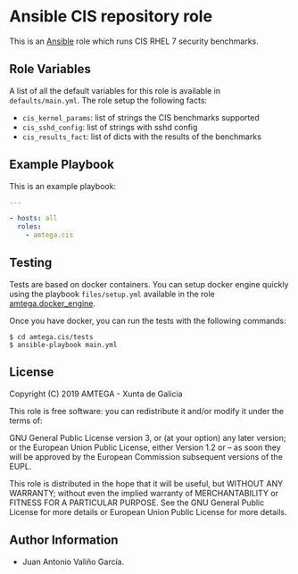 # Ansible CIS repository role

This is an [Ansible](http://www.ansible.com) role which runs CIS RHEL 7 security benchmarks.

## Role Variables

A list of all the default variables for this role is available in `defaults/main.yml`. The role setup the following facts:

- `cis_kernel_params`: list of strings the CIS benchmarks supported
- `cis_sshd_config`: list of strings with sshd config
- `cis_results_fact`: list of dicts with the results of the benchmarks

## Example Playbook

This is an example playbook:

```yaml
---

- hosts: all
  roles:
    - amtega.cis
```

## Testing

Tests are based on docker containers. You can setup docker engine quickly using the playbook `files/setup.yml` available in the role [amtega.docker_engine](https://galaxy.ansible.com/amtega/docker_engine).

Once you have docker, you can run the tests with the following commands:

```shell
$ cd amtega.cis/tests
$ ansible-playbook main.yml
```

## License

Copyright (C) 2019 AMTEGA - Xunta de Galicia

This role is free software: you can redistribute it and/or modify it under the terms of:

GNU General Public License version 3, or (at your option) any later version; or the European Union Public License, either Version 1.2 or – as soon they will be approved by the European Commission ­subsequent versions of the EUPL.

This role is distributed in the hope that it will be useful, but WITHOUT ANY WARRANTY; without even the implied warranty of MERCHANTABILITY or FITNESS FOR A PARTICULAR PURPOSE.  See the GNU General Public License for more details or European Union Public License for more details.

## Author Information

- Juan Antonio Valiño García.
